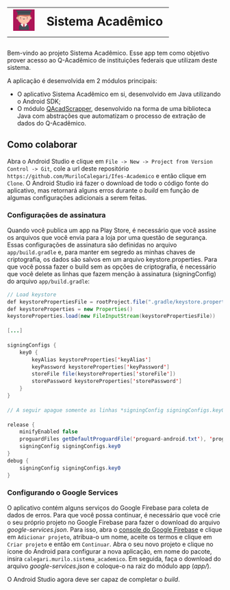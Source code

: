 # <table border="0" style="border-collapse:collapse;" cellspacing="0"><tr><td vlign="center"><img src="app/src/main/ic_launcher-web.png" width="50"/></td> <td vlign="center"> Sistema Acadêmico </td> </tr></table> 

Bem-vindo ao projeto Sistema Acadêmico. Esse app tem como objetivo prover acesso ao Q-Acadêmico de instituições federais que utilizam deste sistema.

A aplicação é desenvolvida em 2 módulos principais:
* O aplicativo Sistema Acadêmico em si, desenvolvido em Java utilizando o Android SDK;
* O módulo [QAcadScrapper](https://github.com/MuriloCalegari/QAcadScrapper), desenvolvido na forma de uma biblioteca Java com abstrações que automatizam o processo de extração de dados do Q-Acadêmico.

## Como colaborar

Abra o Android Studio e clique em `File -> New -> Project from Version Control -> Git`, cole a url deste repositório `https://github.com/MuriloCalegari/Ifes-Academico` e então clique em `Clone`. O Android Studio irá fazer o download de todo o código fonte do aplicativo, mas retornará alguns erros durante o _build_ em função de algumas configurações adicionais a serem feitas.

### Configurações de assinatura

Quando você publica um app na Play Store, é necessário que você assine os arquivos que você envia para a loja por uma questão de segurança. Essas configurações de assinatura são definidas no arquivo `app/build.gradle` e, para manter em segredo as minhas chaves de criptografia, os dados são salvos em um arquivo keystore.properties. Para que você possa fazer o build sem as opções de criptografia, é necessário que você delete as linhas que fazem menção à assinatura (signingConfig) do arquivo `app/build.gradle`:

```java
// Load keystore
def keystorePropertiesFile = rootProject.file(".gradle/keystore.properties")
def keystoreProperties = new Properties()
keystoreProperties.load(new FileInputStream(keystorePropertiesFile))

[...]

signingConfigs {
	key0 {
		keyAlias keystoreProperties['keyAlias']
		keyPassword keystoreProperties['keyPassword']
		storeFile file(keystoreProperties['storeFile'])
		storePassword keystoreProperties['storePassword']
	}
}

// A seguir apague somente as linhas *signingConfig signingConfigs.key0*

release {
	minifyEnabled false
	proguardFiles getDefaultProguardFile('proguard-android.txt'), 'proguard-rules.pro'
	signingConfig signingConfigs.key0
}
debug {
	signingConfig signingConfigs.key0
}
```

### Configurando o Google Services

O aplicativo contém alguns serviços do Google Firebase para coleta de dados de erros. Para que você possa continuar, é necessário que você crie o seu próprio projeto no Google Firebase para fazer o download do arquivo _google-services.json_. Para isso, abra o [console do Google Firebase](https://console.firebase.google.com/u/0/) e clique em `Adicionar projeto`, atribua-o um nome, aceite os termos e clique em `Criar projeto` e então em `Continuar`. Abra o seu novo projeto e clique no ícone do Android para configurar a nova aplicação, em nome do pacote, insira `calegari.murilo.sistema_academico`. Em seguida, faça o download do arquivo _google-services.json_ e coloque-o na raiz do módulo app (_app/_).

O Android Studio agora deve ser capaz de completar o _build_. 
